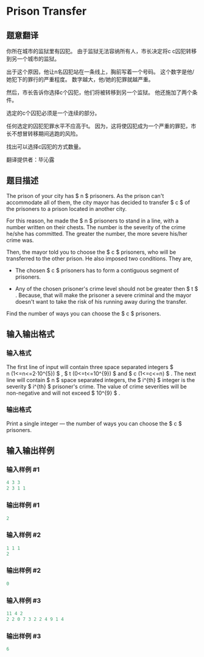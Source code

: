 # Prison Transfer

## 题意翻译

你所在城市的监狱里有囚犯。 由于监狱无法容纳所有人，市长决定将c c囚犯转移到另一个城市的监狱。

出于这个原因，他让n名囚犯站在一条线上，胸前写着一个号码。 这个数字是他/她犯下的罪行的严重程度。 数字越大，他/她的犯罪就越严重。

然后，市长告诉你选择c个囚犯，他们将被转移到另一个监狱。 他还施加了两个条件。

选定的c个囚犯必须是一个连续的部分。

任何选定的囚犯犯罪水平不应高于t。 因为，这将使囚犯成为一个严重的罪犯，市长不想冒转移期间逃跑的风险。

找出可以选择c囚犯的方式数量。

翻译提供者：毕沁露

## 题目描述

The prison of your city has $ n $ prisoners. As the prison can't accommodate all of them, the city mayor has decided to transfer $ c $ of the prisoners to a prison located in another city.

For this reason, he made the $ n $ prisoners to stand in a line, with a number written on their chests. The number is the severity of the crime he/she has committed. The greater the number, the more severe his/her crime was.

Then, the mayor told you to choose the $ c $ prisoners, who will be transferred to the other prison. He also imposed two conditions. They are,

- The chosen $ c $ prisoners has to form a contiguous segment of prisoners.

- Any of the chosen prisoner's crime level should not be greater then $ t $ . Because, that will make the prisoner a severe criminal and the mayor doesn't want to take the risk of his running away during the transfer.

Find the number of ways you can choose the $ c $ prisoners.

## 输入输出格式

### 输入格式

The first line of input will contain three space separated integers $ n (1<=n<=2·10^{5}) $ , $ t (0<=t<=10^{9}) $ and $ c (1<=c<=n) $ . The next line will contain $ n $ space separated integers, the $ i^{th} $ integer is the severity $ i^{th} $ prisoner's crime. The value of crime severities will be non-negative and will not exceed $ 10^{9} $ .

### 输出格式

Print a single integer — the number of ways you can choose the $ c $ prisoners.

## 输入输出样例

### 输入样例 #1

```cpp
4 3 3
2 3 1 1

```
### 输出样例 #1

```cpp
2

```
### 输入样例 #2

```cpp
1 1 1
2

```
### 输出样例 #2

```cpp
0

```
### 输入样例 #3

```cpp
11 4 2
2 2 0 7 3 2 2 4 9 1 4

```
### 输出样例 #3

```cpp
6

```
